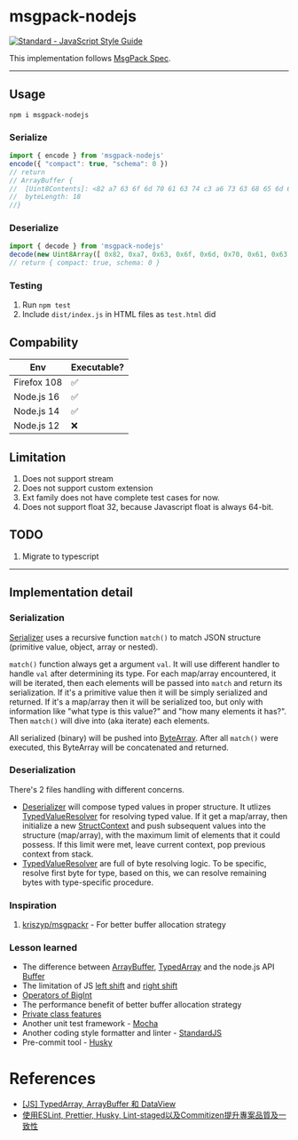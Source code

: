 # msgpack-nodejs

[![Standard - JavaScript Style Guide](https://img.shields.io/badge/code_style-standard-brightgreen.svg)](https://standardjs.com/)

This implementation follows [MsgPack Spec](https://github.com/msgpack/msgpack/blob/master/spec.md).  

---

## Usage
```
npm i msgpack-nodejs
```

### Serialize
```javascript
import { encode } from 'msgpack-nodejs'
encode({ "compact": true, "schema": 0 })
// return
// ArrayBuffer {
//  [Uint8Contents]: <82 a7 63 6f 6d 70 61 63 74 c3 a6 73 63 68 65 6d 61 00>,
//  byteLength: 18
//}
```

### Deserialize
```javascript
import { decode } from 'msgpack-nodejs'
decode(new Uint8Array([ 0x82, 0xa7, 0x63, 0x6f, 0x6d, 0x70, 0x61, 0x63, 0x74, 0xc3, 0xa6, 0x73, 0x63, 0x68, 0x65, 0x6d, 0x61, 0x00, ]).buffer)
// return { compact: true, schema: 0 }
```

### Testing
1. Run ```npm test```
2. Include ```dist/index.js``` in HTML files as ```test.html``` did

## Compability
| Env                                          | Executable? |
|----------------------------------------------|-------------|
| Firefox 108                                  | ✅          |
| Node.js 16                                   | ✅          |
| Node.js 14                                   | ✅          |
| Node.js 12                                   | ❌          |

## Limitation
1. Does not support stream
2. Does not support custom extension
3. Ext family does not have complete test cases for now.
4. Does not support float 32, because Javascript float is always 64-bit.

## TODO
1. Migrate to typescript


---


## Implementation detail
### Serialization
[Serializer](blob/main/src/Serialize.js) uses a recursive function ```match()``` to match JSON structure (primitive value, object, array or nested).

```match()``` function always get a argument ```val```. It will use different handler to handle ```val``` after determining its type. 
For each map/array encountered, it will be iterated, then each elements will be passed into ```match``` and return its serialization.
If it's a primitive value then it will be simply serialized and returned.
If it's a map/array then it will be serialized too, but only with information like "what type is this value?" and "how many elements it has?".
Then ```match()``` will dive into (aka iterate) each elements.

All serialized (binary) will be pushed into [ByteArray](blob/main/src/ByteArray.js).
After all ```match()``` were executed, this ByteArray will be concatenated and returned.

### Deserialization
There's 2 files handling with different concerns.
- [Deserializer](blob/main/src/Deserialize.js) will compose typed values in proper structure. It utlizes [TypedValueResolver](blob/main/src/TypedValueResolver.js) for resolving typed value. If it get a map/array, then initialize a new [StructContext](blob/main/src/StructContext.js) and push subsequent values into the structure (map/array), with the maximum limit of elements that it could possess. If this limit were met, leave current context, pop previous context from stack.
- [TypedValueResolver](blob/main/src/TypedValueResolver.js) are full of byte resolving logic. To be specific, resolve first byte for type, based on this, we can resolve remaining bytes with type-specific procedure.


### Inspiration
1. [kriszyp/msgpackr](https://github.com/kriszyp/msgpackr/blob/master/pack.js#L636-L657) - For better buffer allocation strategy

### Lesson learned
- The difference between [ArrayBuffer](https://developer.mozilla.org/en-US/docs/Web/JavaScript/Reference/Global_Objects/ArrayBuffer), [TypedArray](https://developer.mozilla.org/en-US/docs/Web/JavaScript/Reference/Global_Objects/TypedArray) and the node.js API [Buffer](https://nodejs.org/api/buffer.html)
- The limitation of JS [left shift](https://developer.mozilla.org/en-US/docs/Web/JavaScript/Reference/Operators/Left_shift) and [right shift](https://developer.mozilla.org/en-US/docs/Web/JavaScript/Reference/Operators/Right_shift)
- [Operators of BigInt](https://developer.mozilla.org/en-US/docs/Web/JavaScript/Reference/Global_Objects/BigInt#operators)
- The performance benefit of better buffer allocation strategy
- [Private class features](https://developer.mozilla.org/en-US/docs/Web/JavaScript/Reference/Classes/Private_class_fields)
- Another unit test framework - [Mocha](https://mochajs.org/)
- Another coding style formatter and linter - [StandardJS](https://standardjs.com/index.html)
- Pre-commit tool - [Husky](https://github.com/typicode/husky)
  
  
  
# References
- [[JS] TypedArray, ArrayBuffer 和 DataView](https://pjchender.dev/javascript/js-typedarray-buffer-dataview/)
- [使用ESLint, Prettier, Husky, Lint-staged以及Commitizen提升專案品質及一致性](https://medium.com/@danielhu95/set-up-eslint-pipeline-zh-tw-990d7d9eb68e)